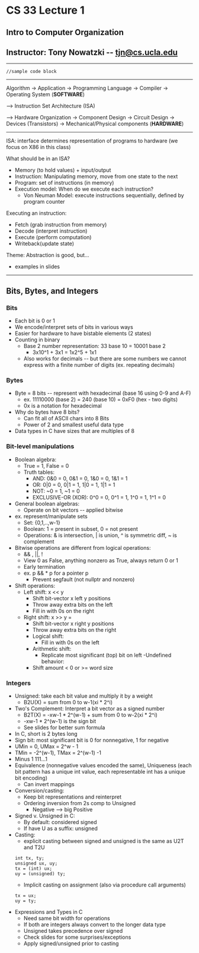 # CS 33 Lecture 1
## Intro to Computer Organization
## Instructor: Tony Nowatzki -- tjn@cs.ucla.edu
---
```{C}
//sample code block
```
---
Algorithm -> Application -> Programming Language -> Compiler -> Operating System (**SOFTWARE**)

--> Instruction Set Architecture (ISA)

--> Hardware Organization -> Component Design -> Circuit Design -> Devices (Transistors) -> Mechanical/Physical components (**HARDWARE**)

---
ISA: interface determines representation of programs to hardware (we focus on X86 in this class)

What should be in an ISA?
- Memory (to hold values) + input/output
- Instruction: Manipulating memory, move from one state to the next
- Program: set of instructions (in memory)
- Execution model: When do we execute each instruction?
  - Von Neuman Model: execute instructions sequentially, defined by program counter

Executing an instruction:
- Fetch (grab instruction from memory)
- Decode (interpret instruction)
- Execute (perform computation)
- Writeback(update state)

Theme: Abstraction is good, but...
- examples in slides

---
## Bits, Bytes, and Integers
### Bits
- Each bit is 0 or 1
- We encode/interpret sets of bits in various ways
- Easier for hardware to have bistable elements (2 states)
- Counting in binary
  - Base 2 number representation:
    33 base 10 = 10001 base 2
    - 3x10^1 + 3x1 = 1x2^5 + 1x1
  - Also works for decimals -- but there are some numbers we cannot express with a finite number of digits (ex. repeating decimals)

### Bytes
- Byte = 8 bits -- represent with hexadecimal (base 16 using 0-9 and A-F)
  - ex. 11110000 (base 2) = 240 (base 10) = 0xF0 (hex - two digits)
  - 0x is a notation for hexadecimal
- Why do bytes have 8 bits?
  - Can fit all of ASCII chars into 8 Bits
  - Power of 2 and smallest useful data type
- Data types in C have sizes that are multiples of 8

### Bit-level manipulations
- Boolean algebra:
  - True = 1, False = 0
  - Truth tables:
    - AND: 0&0 = 0, 0&1 = 0, 1&0 = 0, 1&1 = 1
    - OR: 0|0 = 0, 0|1 = 1, 1|0 = 1, 1|1 = 1
    - NOT: ~0 = 1, ~1 = 0
    - EXCLUSIVE-OR (XOR): 0^0 = 0, 0^1 = 1, 1^0 = 1, 1^1 = 0
- General boolean algebras:
  - Operate on bit vectors -- applied bitwise
- ex. represent/manipulate sets
  - Set: {0,1,..,w-1}
  - Boolean: 1 = present in subset, 0 = not present
  - Operations: & is intersection, | is union, ^ is symmetric diff, ~ is complement
- Bitwise operations are different from logical operations:
  - && , ||, !
  - View 0 as False, anything nonzero as True, always return 0 or 1
  - Early termination
  - ex. p && * p for a pointer p
    - Prevent segfault (not nullptr and nonzero)
- Shift operations:
  - Left shift: x << y
    - Shift bit-vector x left y positions
    - Throw away extra bits on the left
    - Fill in with 0s on the right
  - Right shift: x >> y =
    - Shift bit-vector x right y positions
    - Throw away extra bits on the right
    - Logical shift:
      - Fill in with 0s on the left
    - Arithmetic shift:
      - Replicate most significant (top) bit on left
  -Undefined behavior:
    - Shift amount < 0 or >= word size

### Integers
- Unsigned: take each bit value and multiply it by a weight
  - B2U(X) = sum from 0 to w-1(xi * 2^i)
- Two's Complement: Interpret a bit vector as a signed number
  - B2T(X) = -xw-1 * 2^(w-1) + sum from 0 to w-2(xi * 2^i)
  - -xw-1 * 2^(w-1) is the sign bit
  - See slides for better sum formula
- In C, short is 2 bytes long
- Sign bit: most significant bit is 0 for nonnegative, 1 for negative
- UMin = 0, UMax = 2^w - 1
- TMin = -2^(w-1), TMax = 2^(w-1) -1
- Minus 1  111...1
- Equivalence (nonnegative values encoded the same), Uniqueness (each bit pattern has a unique int value, each representable int has a unique bit encoding)
  - Can invert mappings
- Conversion/casting:
  - Keep bit representations and reinterpret
  - Ordering inversion from 2s comp to Unsigned
    - Negative --> big Positive
- Signed v. Unsigned in C:
  - By default: considered signed
  - If have U as a suffix: unsigned
- Casting:
  - explicit casting between signed and unsigned is the same as U2T and T2U
  ```{c}
  int tx, ty;
  unsigned ux, uy;
  tx = (int) ux;
  uy = (unsigned) ty;
  ```
  - Implicit casting on assignment (also via procedure call arguments)
  ```{c}
  tx = ux;
  uy = ty;
  ```
- Expressions and Types in C
  - Need same bit width for operations
  - If both are integers always convert to the longer data type
  - Unsigned takes precedence over signed
  - Check slides for some surprises/exceptions
  - Apply signed/unsigned prior to casting
